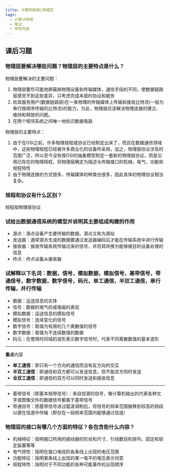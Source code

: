 ```yaml
---
title: 计算机网络|物理层
tags:
  - 计算计网络
  - 笔记
  - 学校内容
---
```


## 课后习题

### 物理层要解决哪些问题？物理层的主要特点是什么？

物理层要解决的主要问题：

1. 物理层要尽可能地屏蔽掉物理设备和传输媒体，通信手段的不同，使数据链路层感觉不到这些差异，只考虑完成本层的协议和服务
2. 给其服务用户(数据链路层)在一条物理的传输媒体上传输和接收比特流(一般为串行按顺序传输的比特流)的能力，为此，物理层应该解决物理连接的建立、维持和释放的问题。
3. 在两个相邻系统之间唯一地标识数据电路

物理层的主要特点：

1. 由于在OSI之前，许多物理规程或协议已经制定出来了，而且在数据通信领域中，这些物理规程已经被许多商业化的设备所采用，加之，物理层协议涉及的范围广泛，所以至今没有按OSI的抽象模型制定一套新的物理层协议，而是沿用已存在的物理规程，将物理层确定为描述与传输接口的机械，电气，功能和规程特性
2. 由于物理连接的方式很多，传输媒体的种类也很多，因此具体的物理协议相当复杂。

### 规程和协议有什么区别？

规程指物理层协议

### 试给出数据通信系统的模型并说明其主要组成构建的作用

- 源点：源点设备产生要传输的数据。源点又称为源站
- 发送器：通常源点生成的数据要通过发送器编码后才能在传输系统中进行传输
- 接收器：接收传输系统传输过来的信号，并将其转换为能够被目的设备处理的信息
- 终点：终点设备从接收器

### 试解释以下名词：数据，信号，模拟数据，模拟信号，基带信号，带通信号，数字数据，数字信号，码元，单工通信，半双工通信，串行传输，并行传输

- 数据：运送信息的实体
- 信号：数据的电气的或电磁的表现
- 模拟数据：运送信息的模拟信号
- 模拟信号：连续变化的信号
- 数字信号：取值为有限的几个离散值的信号
- 数字数据：取值为不连续数值的数据
- 码元：在使用时间域的波形表示数字信号时，代表不同离散数值的基本波形

---

**重点**内容

- **单工通信**：即只有一个方向的通信而没有反方向的交互
- **半双工通信**：即通信和双方都可以发送信息，但不能双方同时发送
- **全双工通信**：即通信的双方可以同时发送和接收信息

---

- 基带信号（即基本频带信号）：来自信源的信号，像计算机输出的代表各种文字或图像文件的数据信号都属于基带信号
- 带通信号：把基带信号进过载波调制后，将信号的频率范围搬移到较高的频段以便在信道中传输（即仅在一段频率范围内能够通过信道）

### 物理层的接口有哪几个方面的特征？各包含些什么内容？

- 机械特征：指明接口所用的接线器的形状和尺寸、引线数目和排列、固定和锁定装置等等
- 电气特性：指明在接口电缆的各条线上出现的电压范围
- 功能特征：指明某条线上出现的某一电平的电压表示何意
- 规程特性：指明对于不同功能的各种可能事件的出现顺序
